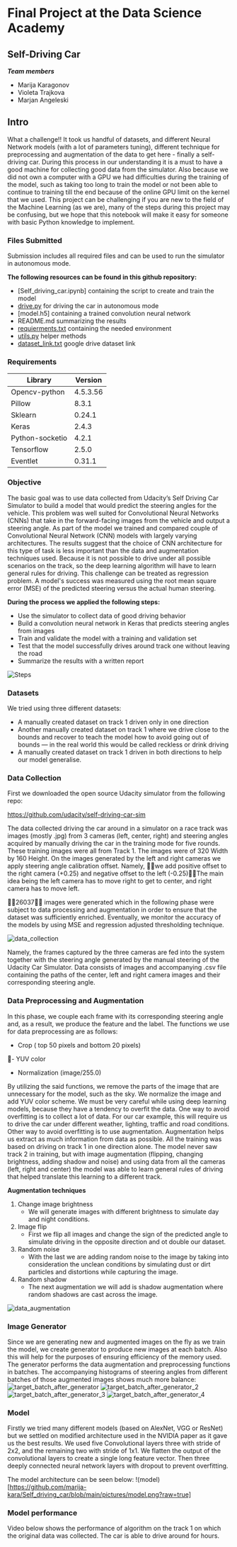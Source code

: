 # Final Project at the Data Science Academy
## Self-Driving Car
***Team members***
- Marija Karagonov
- Violeta Trajkova
- Marjan Angeleski

## Intro
What a challenge!! It took us handful of datasets, and different Neural Network models (with a lot of parameters tuning), different technique for preprocessing and augmentation of the data to get here - finally a self-driving car. During this process in our understanding it is a must to have a good machine for collecting good data from the simulator. Also because we did not own a computer with a GPU we had difficulties during the training of the model, such as taking too long to train the model or not been able to continue to training till the end because of the online GPU limit on the kernel that we used. This project can be challenging if you are new to the field of the Machine Learning (as we are), many of the steps during this project may be confusing, but we hope that this notebook will make it easy for someone with basic Python knowledge to implement.

### Files Submitted
Submission includes all required files and can be used to run the simulator in autonomous mode.

**The following resources can be found in this github repository:**

-	[Self_driving_car.ipynb] containing the script to create and train the model
-	[drive.py](https://github.com/marija-kara/Self_driving_car/blob/main/drive.py) for driving the car in autonomous mode
-	[model.h5] containing a trained convolution neural network
-	README.md summarizing the results
-	[requierments.txt](https://github.com/marija-kara/Self_driving_car/blob/main/requirements.txt) containing the needed environment
-	[utils.py](https://github.com/marija-kara/Self_driving_car/blob/main/utils.py) helper methods
-	[dataset_link.txt](https://github.com/marija-kara/Self_driving_car/blob/main/dataset_link.txt) google drive dataset link

### Requirements
| Library | Version |
|---|---|
| Opencv-python |	4.5.3.56 |
| Pillow |	8.3.1 |
| Sklearn |	0.24.1 |
| Keras |	2.4.3 |
| Python-socketio |	4.2.1 |
| Tensorflow |	2.5.0 |
| Eventlet |	0.31.1 |

### Objective
The basic goal was to use data collected from Udacity’s Self Driving Car Simulator to build a model that would predict the steering angles for the vehicle. This problem was well suited for Convolutional Neural Networks (CNNs) that take in the forward-facing images from the vehicle and output a steering angle. Аs part of the model we trained and compared couple of Convolutional Neural Network (CNN) models with largely varying architectures. The results suggest that the choice of CNN architecture for this type of task is less important than the data and augmentation techniques used. Because it is not possible to drive under all possible scenarios on the track, so the deep learning algorithm will have to learn general rules for driving. This challenge can be treated as regression problem. A model's success was measured using the root mean square error (MSE) of the predicted steering versus the actual human steering.

**During the process we applied the following steps:**
-	Use the simulator to collect data of good driving behavior
-	Build a convolution neural network in Keras that predicts steering angles from images
-	Train and validate the model with a training and validation set
-	Test that the model successfully drives around track one without leaving the road
-	Summarize the results with a written report

![Steps](https://github.com/marija-kara/Self_driving_car/blob/main/pictures/fazi.png?raw=true)

### Datasets

We tried using three different datasets:
* A manually created dataset on track 1 driven only in one direction
* Another manually created dataset on track 1 where we drive close to the bounds and recover to teach the model how to avoid going out of bounds — in the real world this would be called reckless or drink driving
* A manually created dataset on track 1 driven in both directions to help our model generalise.

### Data Collection

First we downloaded the open source Udacity simulator from the following repo:

https://github.com/udacity/self-driving-car-sim

The data collected driving the car around in a simulator on a race track was images (mostly .jpg) from 3 cameras (left, center, right) and steering angles acquired by manually driving the car in the training mode for five rounds. These training images were all from Track 1. The images were of 320 Width by 160 Height. On the images generated by the left and right cameras we apply steering angle calibration offset. Namely, 🔴🔴we add positive offset to the right camera (+0.25) and negative offset to the left (-0.25)🔴🔴The main idea being the left camera has to move right to get to center, and right camera has to move left.

🔴🔴26037🔴🔴 images were generated which in the following phase were subject to data processing and augmentation in order to ensure that the dataset was sufficiently enriched. Eventually, we monitor the accuracy of the models by using MSE and regression adjusted thresholding technique.

![data_collection](https://github.com/marija-kara/Self_driving_car/blob/main/pictures/data_collection.png?raw=true)

Namely, the frames captured by the three cameras are fed into the system together with the steering angle generated by the manual steering of the Udacity Car Simulator. Data consists of images and accompanying .csv file containing the paths of the center, left and right camera images and their corresponding steering angle.  

### Data Preprocessing and Augmentation

In this phase, we couple each frame with its corresponding steering angle and, as a result, we produce the feature and the label. 
The functions we use for data preprocessing are as follows:
- Crop ( top 50 pixels and bottom 20 pixels)

🔴- YUV color
- Normalization (image/255.0)

By utilizing the said functions, we remove the parts of the image that are unnecessary for the model, such as the sky. We normalize the image and add YUV color scheme. 
We must be very careful while using deep learning models, because they have a tendency to overfit the data. One way to avoid overfitting is to collect a lot of data. For our car example, this will require us to drive the car under different weather, lighting, traffic and road conditions. Other way to avoid overfitting is to use augmentation. Augmentation helps us extract as much information from data as possible. All the training was based on driving on track 1 in one direction alone. The model never saw track 2 in training, but with image augmentation (flipping, changing brightness, adding shadow and noise) and using data from all the cameras (left, right and center) the model was able to learn general rules of driving that helped translate this learning to a different track.

**Augmentation techniques**
1. Change image brightness
   * We will generate images with different brightness to simulate day and night conditions.
2. Image flip 
   * First we flip all images and change the sign of the predicted angle to simulate driving in the opposite direction and ot double our dataset.
3. Random noise
   * With the last we are adding random noise to the image by taking into consideration the unclean conditions by simulating dust or dirt particles and distortions while capturing the image.
4. Random shadow
   * The next augmentation we will add is shadow augmentation where random shadows are cast across the image.

![data_augmentation](https://github.com/marija-kara/Self_driving_car/blob/main/pictures/augmentation.png?raw=true)

### Image Generator

Since we are generating new and augmented images on the fly as we train the model, we create generator to produce new images at each batch. Also this will help for the purposes of ensuring efficiency of the memory used. The generator performs the data augmentation and preprocessing functions in batches. The accompanying histograms of steering angles  from different batches of those augmented images shows much more balance:
![target_batch_after_generator](https://github.com/marija-kara/Self_driving_car/blob/main/pictures/target_batch_after_generator.png?raw=true)
![target_batch_after_generator_2](https://github.com/marija-kara/Self_driving_car/blob/main/pictures/target_batch_after_generator_2.png?raw=true)
![target_batch_after_generator_3](https://github.com/marija-kara/Self_driving_car/blob/main/pictures/target_batch_after_generator_3.png?raw=true)
![target_batch_after_generator_4](https://github.com/marija-kara/Self_driving_car/blob/main/pictures/target_batch_after_generator_4.png?raw=true)

### Model
Firstly we tried many different models (based on AlexNet, VGG or ResNet) but we settled on modified architecture used in the NVIDIA paper as it gave us the best results. We used five Convolutional layers three with stride of 2x2, and the remaining two with stride of 1x1. We flatten the output of the convolutional layers to create a single long feature vector. Then three deeply connected neural network layers with dropout to prevent overfitting.

The model architecture can be seen below:
!(model)[https://github.com/marija-kara/Self_driving_car/blob/main/pictures/model.png?raw=true]

### Model performance
Video below shows the performance of algorithm on the track 1 on which the original data was collected. The car is able to drive around for hours.
